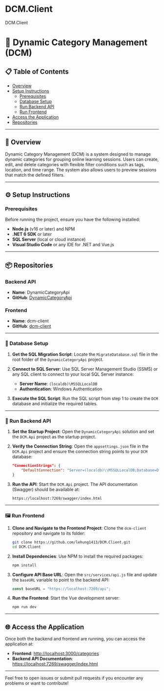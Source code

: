 # DCM.Client
DCM.Client
# 🧪 Dynamic Category Management (DCM)

## 📋 Table of Contents
- [Overview](#overview)
- [Setup Instructions](#setup-instructions)
  - [Prerequisites](#prerequisites)
  - [Database Setup](#database-setup)
  - [Run Backend API](#run-backend-api)
  - [Run Frontend](#run-frontend)
- [Access the Application](#access-the-application)
- [Repositories](#repositories)

---

## 📖 Overview
Dynamic Category Management (DCM) is a system designed to manage dynamic categories for grouping online learning sessions. Users can create, edit, and delete categories with flexible filter conditions such as tags, location, and time range. The system also allows users to preview sessions that match the defined filters.

---

## ⚙️ Setup Instructions

### Prerequisites
Before running the project, ensure you have the following installed:
- **Node.js** (v16 or later) and NPM
- **.NET 6 SDK** or later
- **SQL Server** (local or cloud instance)
- **Visual Studio Code** or any IDE for .NET and Vue.js

---

## 📦 Repositories

### Backend API
- **Name**: DynamicCategoryApi
- **GitHub**: [DynamicCategoryApi](https://github.com/lehung1413/DynamicCategoryApi)

### Frontend
- **Name**: dcm-client
- **GitHub**: [dcm-client](https://github.com/lehung1413/DCM.Client)

---

### 📂 Database Setup

1. **Get the SQL Migration Script**:
   Locate the `MigrateDatabase.sql` file in the root folder of the `DynamicCategoryApi` project.

2. **Connect to SQL Server**:
   Use SQL Server Management Studio (SSMS) or any SQL client to connect to your local SQL Server instance:
   - **Server Name**: `(localdb)\MSSQLLocalDB`
   - **Authentication**: Windows Authentication

3. **Execute the SQL Script**:
   Run the SQL script from step 1 to create the `DCM` database and initialize the required tables.

---

### 🔧 Run Backend API

1. **Set the Startup Project**:
   Open the `DynamicCategoryApi` solution and set the `DCM.Api` project as the startup project.

2. **Verify the Connection String**:
   Open the `appsettings.json` file in the `DCM.Api` project and ensure the connection string points to your `DCM` database:
   ```json
   "ConnectionStrings": {
       "DefaultConnection": "Server=(localdb)\\MSSQLLocalDB;Database=DCM;Integrated Security=True;"
   }
   ```

3. **Run the API**:
   Start the `DCM.Api` project. The API documentation (Swagger) should be available at:
   ```
   https://localhost:7269/swagger/index.html
   ```

---

### 🖼️ Run Frontend

1. **Clone and Navigate to the Frontend Project**:
   Clone the `dcm-client` repository and navigate to its folder:
   ```bash
   git clone https://github.com/lehung1413/DCM.Client.git
   cd DCM.Client
   ```

2. **Install Dependencies**:
   Use NPM to install the required packages:
   ```bash
   npm install
   ```

3. **Configure API Base URL**:
   Open the `src/services/api.js` file and update the `baseURL` variable to point to the backend API:
   ```javascript
   const baseURL = "https://localhost:7269/api";
   ```

4. **Run the Frontend**:
   Start the Vue development server:
   ```bash
   npm run dev
   ```

---

## 🌐 Access the Application

Once both the backend and frontend are running, you can access the application at:
- **Frontend**: [http://localhost:3000/categories](http://localhost:3000/categories)
- **Backend API Documentation**: [https://localhost:7269/swagger/index.html](https://localhost:7269/swagger/index.html)

---

Feel free to open issues or submit pull requests if you encounter any problems or want to contribute!
